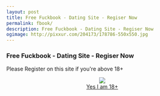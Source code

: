 ```yaml
---
layout: post
title: Free Fuckbook - Dating Site - Regiser Now
permalink: fbook/
description: Free Fuckbook - Dating Site - Regiser Now
ogimage: http://pixxur.com/204173/178786-550x550.jpg
---
```


<div class="jumbotron">
 <h3>Free Fuckbook - Dating Site - Regiser Now</h3>
  <p>Please Register on this site if you're above 18+ </p>
  <center><img src="http://pixxur.com/204173/178786-550x550.jpg" /><br/>
  <a class="btn btn-primary btn-lg" href="http://trkur.com/204173/15695" role="button"> Yes I am 18+ </a><br/></center>
</div>
